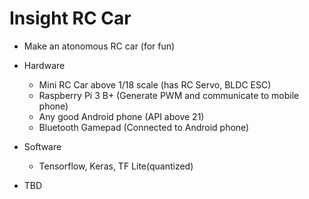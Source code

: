 # Insight RC Car

* Make an atonomous RC car (for fun)

* Hardware
  * Mini RC Car above 1/18 scale (has RC Servo, BLDC ESC)
  * Raspberry Pi 3 B+ (Generate PWM and communicate to mobile phone)
  * Any good Android phone (API above 21)
  * Bluetooth Gamepad (Connected to Android phone)

* Software
  * Tensorflow, Keras, TF Lite(quantized)
  
* TBD
